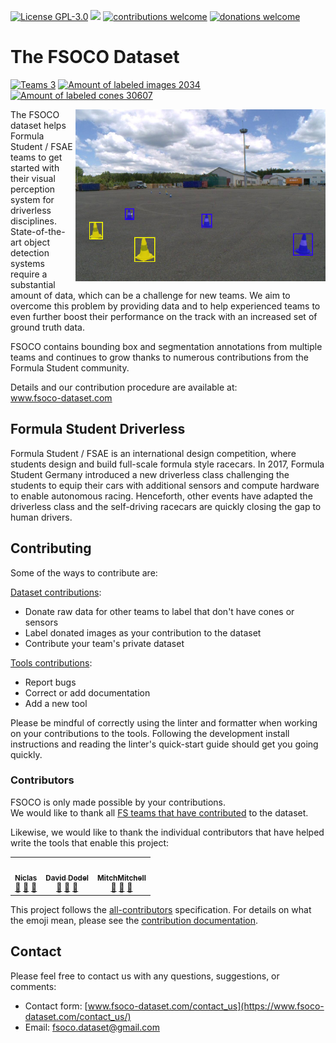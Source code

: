 <a href="../LICENSE" target="_blank">![License GPL-3.0](https://img.shields.io/github/license/fsoco/fsoco-dataset?style=flat)</a>
<a href="https://www.codacy.com/manual/fsoco/fsoco-dataset?utm_source=github.com&amp;utm_medium=referral&amp;utm_content=fsoco/fsoco-dataset&amp;utm_campaign=Badge_Grade"><img src="https://app.codacy.com/project/badge/Grade/16570c4c4b43418aa862bff60f6a61d4"/></a>
<a href="https://www.fsoco-dataset.com/how_to_contribute/" target="_blank">![contributions welcome](https://img.shields.io/badge/contributions-welcome-brightgreen?style=flat)</a>
<a href="https://www.fsoco-dataset.com/contact_us/" target="_blank">![donations welcome](https://img.shields.io/badge/donation_surplus-2,369_images-red?style=flat)</a> <br>


# The FSOCO Dataset

<a href="https://www.fsoco-dataset.com/overview/" target="_blank">![Teams 3](https://img.shields.io/badge/Teams-3-green.svg)</a>
<a href="https://www.fsoco-dataset.com/overview/" target="_blank">![Amount of labeled images 2034](https://img.shields.io/badge/Images-2034-blue.svg)</a>
<a href="https://www.fsoco-dataset.com/overview/" target="_blank">![Amount of labeled cones 30607](https://img.shields.io/badge/Cones-31k-blue.svg)</a>

<img align="right" width="400" src="assets/img/examples/index.png">

The FSOCO dataset helps Formula Student / FSAE teams to get started with their visual perception system for driverless disciplines.
State-of-the-art object detection systems require a substantial amount of data, which can be a challenge for new teams.
We aim to overcome this problem by providing data and to help experienced teams to even further boost their performance on the track with an increased set of ground truth data.

FSOCO contains bounding box and segmentation annotations from multiple teams and continues to grow thanks to numerous contributions from the Formula Student community.

Details and our contribution procedure are available at:
<br>
www.fsoco-dataset.com

## Formula Student Driverless

Formula Student / FSAE is an international design competition, where students design and build full-scale formula style racecars.
In 2017, Formula Student Germany introduced a new driverless class challenging the students to equip their cars with additional sensors and compute hardware to enable autonomous racing.
Henceforth, other events have adapted the driverless class and the self-driving racecars are quickly closing the gap to human drivers.

## Contributing

Some of the ways to contribute are:

[Dataset contributions](https://www.fsoco-dataset.com/how_to_contribute/):
- Donate raw data for other teams to label that don't have cones or sensors
- Label donated images as your contribution to the dataset
- Contribute your team's private dataset

[Tools contributions](../tools/CONTRIBUTING.md#contribute):
- Report bugs
- Correct or add documentation
- Add a new tool

Please be mindful of correctly using the linter and formatter when working on your contributions to the tools.
Following the development install instructions and reading the linter's quick-start guide should get you going quickly.

### Contributors
FSOCO is only made possible by your contributions.<br>
We would like to thank all [FS teams that have contributed](https://www.fsoco-dataset.com/contributors/) to the dataset.

Likewise, we would like to thank the individual contributors that have helped write the tools that enable this project:

<!-- ALL-CONTRIBUTORS-LIST:START - Do not remove or modify this section -->
<!-- prettier-ignore-start -->
<!-- markdownlint-disable -->
<table>
  <tr>
    <td align="center"><a href="https://github.com/vniclas"><img src="https://avatars2.githubusercontent.com/u/49001036?v=4" width="100px;" alt=""/><br /><sub><b>Niclas</b></sub></a><br /><a href="https://github.com/fsoco/fsoco-dataset/issues?q=author%3Avniclas" title="Bug reports">🐛</a> <a href="https://github.com/fsoco/fsoco-dataset/commits?author=vniclas" title="Documentation">📖</a> <a href="#tool-vniclas" title="Tools">🔧</a></td>
    <td align="center"><a href="https://github.com/ddavid"><img src="https://avatars0.githubusercontent.com/u/18621443?v=4" width="100px;" alt=""/><br /><sub><b>David Dodel</b></sub></a><br /><a href="https://github.com/fsoco/fsoco-dataset/issues?q=author%3Addavid" title="Bug reports">🐛</a> <a href="https://github.com/fsoco/fsoco-dataset/commits?author=ddavid" title="Documentation">📖</a> <a href="#tool-ddavid" title="Tools">🔧</a></td>
    <td align="center"><a href="https://github.com/MitchellMitch"><img src="https://avatars0.githubusercontent.com/u/9809116?v=4" width="100px;" alt=""/><br /><sub><b>MitchMitchell</b></sub></a><br /><a href="https://github.com/fsoco/fsoco-dataset/issues?q=author%3AMitchellMitch" title="Bug reports">🐛</a> <a href="https://github.com/fsoco/fsoco-dataset/commits?author=MitchellMitch" title="Documentation">📖</a> <a href="#tool-MitchellMitch" title="Tools">🔧</a></td>
  </tr>
</table>

<!-- markdownlint-enable -->
<!-- prettier-ignore-end -->
<!-- ALL-CONTRIBUTORS-LIST:END -->

This project follows the [all-contributors](https://github.com/all-contributors/all-contributors) specification.
For details on what the emoji mean, please see the [contribution documentation](../tools/CONTRIBUTING.md#all_contributors).

## Contact

Please feel free to contact us with any questions, suggestions, or comments:
* Contact form: [www.fsoco-dataset.com/contact_us](https://www.fsoco-dataset.com/contact_us/)
* Email: <a href="mailto:fsoco.dataset@gmail.com">fsoco.dataset@gmail.com</a>
